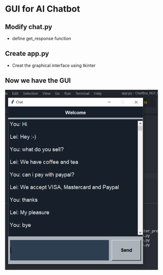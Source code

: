 # GUI for AI Chatbot

## Modify chat.py
- define get_response function

## Create app.py
- Creat the graphical interface using tkinter

## Now we have the GUI

![screenshot](https://raw.githubusercontent.com/suereey/ChatBox_NLP_PyTorch/Lei_GUI/screen_shot/GUI.PNG)
